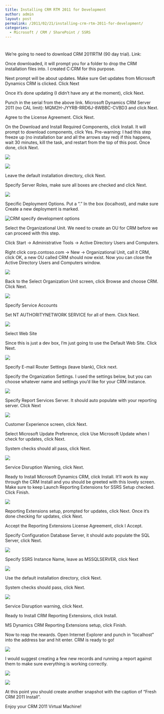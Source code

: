 ```yaml
---
title: Installing CRM RTM 2011 for Development
author: admin
layout: post
permalink: /2011/02/21/installing-crm-rtm-2011-for-development/
categories:
  - Microsoft / CRM / SharePoint / SSRS
---
```

# 

We’re going to need to download CRM 2011RTM (90 day trial). Link: 

Once downloaded, it will prompt you for a folder to drop the CRM installation files into. I created C:CRM for this purpose. 

Next prompt will be about updates. Make sure Get updates from Microsoft Dynamics CRM is clicked. Click Next

Once it’s done updating (I didn’t have any at the moment), click Next.

Punch in the serial from the above link. Microsoft Dynamics CRM Server 2011 (no CAL limit): MQM2H-JYYRB-RRD6J-8WBBC-CVBD3 and click Next.

Agree to the License Agreement. Click Next.

On the Download and Install Required Components, click Install. It will prompt to download components, click Yes. Pre-warning: I had this step freeze up (no installation bar and all the arrows stay red) if this happens, wait 30 minutes, kill the task, and restart from the top of this post. Once done, click Next.

![][2]

 [2]: http://www.ryanonrails.com/wp-content/uploads/2011/02/CRM_Download_Install1.png

![][3]

 [3]: http://www.ryanonrails.com/wp-content/uploads/2011/02/CRM_Download_Install_Done2.png

Leave the default installation directory, click Next.

Specify Server Roles, make sure all boxes are checked and click Next.

![][4]

 [4]: http://www.ryanonrails.com/wp-content/uploads/2011/02/CRM_Specify_Server_Roles.png

Specific Deployment Options. Put a “.” In the box (localhost), and make sure Create a new deployment is marked.

![CRM specify development options][5]

 [5]: http://www.ryanonrails.com/wp-content/uploads/2011/02/CRM_Specify_Development_Options.png

Select the Organizational Unit. We need to create an OU for CRM before we can proceed with this step.

Click Start -> Administrative Tools -> Active Directory Users and Computers.

Right click corp.contoso.com -> New -> Organizational Unit, call it CRM, click OK, a new OU called CRM should now exist. Now you can close the Active Directory Users and Computers window.

![][6]

 [6]: http://www.ryanonrails.com/wp-content/uploads/2011/02/CRM_OU.png

Back to the Select Organization Unit screen, click Browse and choose CRM. Click Next.

![][7]

 [7]: http://www.ryanonrails.com/wp-content/uploads/2011/02/CRM_OU_Pick.png

Specify Service Accounts

Set NT AUTHORITYNETWORK SERVICE for all of them. Click Next.

![][8]

 [8]: http://www.ryanonrails.com/wp-content/uploads/2011/02/CRM_Specify_Service_Account.png

Select Web Site

Since this is just a dev box, I’m just going to use the Default Web Site. Click Next.

![][9]

 [9]: http://www.ryanonrails.com/wp-content/uploads/2011/02/CRM_Select_Website.png

Specify E-mail Router Settings (leave blank), Click next.

Specify the Organization Settings. I used the settings below, but you can choose whatever name and settings you’d like for your CRM instance.

![][10]

 [10]: http://www.ryanonrails.com/wp-content/uploads/2011/02/CRM_Organization_Settings.png

Specify Report Services Server. It should auto populate with your reporting server. Click Next

![][11]

 [11]: http://www.ryanonrails.com/wp-content/uploads/2011/02/CRM_Reporting_Services_Server.png

Customer Experience screen, click Next.

Select Microsoft Update Preference, click Use Microsoft Update when I check for updates, click Next.

System checks should all pass, click Next.

![][12]

 [12]: http://www.ryanonrails.com/wp-content/uploads/2011/02/CRM_System_Checks.png

Service Disruption Warning, click Next.

Ready to Install Microsoft Dynamics CRM, click Install. It’ll work its way through the CRM Install and you should be greeted with this lovely screen. Make sure to keep Launch Reporting Extensions for SSRS Setup checked. Click Finish.

![][13]

 [13]: http://www.ryanonrails.com/wp-content/uploads/2011/02/CRM_Completed.png

Reporting Extensions setup, prompted for updates, click Next. Once it’s done checking for updates, click Next.

Accept the Reporting Extensions License Agreement, click I Accept.

Specify Configuration Database Server, it should auto populate the SQL Server, click Next.

![][14]

 [14]: http://www.ryanonrails.com/wp-content/uploads/2011/02/CRM_SSRS_DB.png

Specify SSRS Instance Name, leave as MSSQLSERVER, click Next

![][15]

 [15]: http://www.ryanonrails.com/wp-content/uploads/2011/02/CRM_SSRS_DB_Instance.png

Use the default installation directory, click Next.

System checks should pass, click Next.

![][16]

 [16]: http://www.ryanonrails.com/wp-content/uploads/2011/02/CRM_SSRS_System_Checks.png

Service Disruption warning, click Next.

Ready to Install CRM Reporting Extensions, click Install.

MS Dynamics CRM Reporting Extensions setup, click Finish.

Now to reap the rewards. Open Internet Explorer and punch in “localhost” into the address bar and hit enter. CRM is ready to go!

![][17]

 [17]: http://www.ryanonrails.com/wp-content/uploads/2011/02/CRM_SSRS_CRM_Open.png

I would suggest creating a few new records and running a report against them to make sure everything is working correctly.

![][18]

 [18]: http://www.ryanonrails.com/wp-content/uploads/2011/02/CRM_SSRS_Test_Account.png

![][19]

 [19]: http://www.ryanonrails.com/wp-content/uploads/2011/02/CRM_SSRS_Test_Report.png

At this point you should create another snapshot with the caption of “Fresh CRM 2011 Install”.

Enjoy your CRM 2011 Virtual Machine!